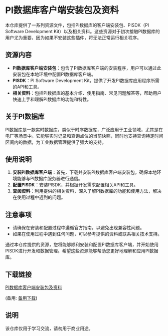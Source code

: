 # PI数据库客户端安装包及资料

本仓库提供了一系列资源文件，包括PI数据库的客户端安装包、PISDK（PI Software Development Kit）以及相关资料。这些资源对于初次接触PI数据库的用户尤为重要，因为如果不安装这些插件，将无法正常运行相关程序。

## 资源内容

- **PI数据库客户端安装包**：包含了PI数据库客户端的安装程序，用户可以通过此安装包在本地环境中配置PI数据库客户端。
- **PISDK**：PI Software Development Kit，提供了开发PI数据库应用程序所需的API和工具。
- **相关资料**：包括PI数据库的基本介绍、使用指南、常见问题解答等，帮助用户快速上手和理解PI数据库的功能和特性。

## 关于PI数据库

PI数据库是一款实时数据库，类似于时序数据库，广泛应用于工业领域，尤其是在电厂等场景中。它能够实时记录和查询点位的当前快照，同时也支持查询特定时间区间内的数据，为工业数据管理提供了强大的支持。

## 使用说明

1. **安装PI数据库客户端**：首先，下载并安装PI数据库客户端安装包，确保本地环境能够与PI数据库服务器进行通信。
2. **配置PISDK**：安装PISDK，并根据开发需求配置相关API和工具。
3. **查阅资料**：利用提供的相关资料，深入了解PI数据库的功能和使用方法，解决在使用过程中遇到的问题。

## 注意事项

- 请确保在安装和配置过程中遵循官方指南，以避免出现兼容性问题。
- 如果在使用过程中遇到任何问题，可以参考提供的资料或联系相关技术支持。

通过本仓库提供的资源，您将能够顺利安装和配置PI数据库客户端，并开始使用PISDK进行开发和数据管理。希望这些资源能够帮助您更好地理解和应用PI数据库。

## 下载链接
[PI数据库客户端安装包及资料](https://pan.quark.cn/s/373a72908a34) 

(备用: [备用下载](https://pan.baidu.com/s/1ZBUWVtfz8JucGCECJO0-mg?pwd=1234))

## 说明

该仓库仅用于学习交流，请勿用于商业用途。
